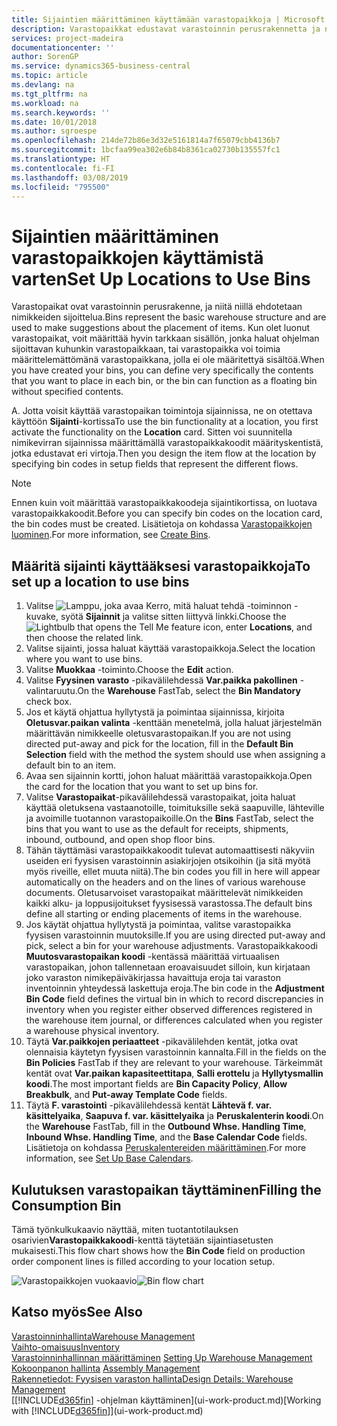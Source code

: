 ```yaml
---
title: Sijaintien määrittäminen käyttämään varastopaikkoja | Microsoft Docs
description: Varastopaikkat edustavat varastoinnin perusrakennetta ja niitä käytetään ehdotusten tekemiseksi nimikkeiden sijoittelusta. Kun olet luonut varastopaikat, voit määrittää hyvin tarkkaan sisällön, jonka haluat ohjelman sijoittavan kuhunkin varastopaikkaan, tai varastopaikka voi toimia määrittelemättömänä varastopaikkana, jolla ei ole määritettyä sisältöä.
services: project-madeira
documentationcenter: ''
author: SorenGP
ms.service: dynamics365-business-central
ms.topic: article
ms.devlang: na
ms.tgt_pltfrm: na
ms.workload: na
ms.search.keywords: ''
ms.date: 10/01/2018
ms.author: sgroespe
ms.openlocfilehash: 214de72b86e3d32e5161814a7f65079cbb4136b7
ms.sourcegitcommit: 1bcfaa99ea302e6b84b8361ca02730b135557fc1
ms.translationtype: HT
ms.contentlocale: fi-FI
ms.lasthandoff: 03/08/2019
ms.locfileid: "795500"
---
```

# <a name="set-up-locations-to-use-bins"></a><span data-ttu-id="08deb-104">Sijaintien määrittäminen varastopaikkojen käyttämistä varten</span><span class="sxs-lookup"><span data-stu-id="08deb-104">Set Up Locations to Use Bins</span></span>
<span data-ttu-id="08deb-105">Varastopaikat ovat varastoinnin perusrakenne, ja niitä niillä ehdotetaan nimikkeiden sijoittelua.</span><span class="sxs-lookup"><span data-stu-id="08deb-105">Bins represent the basic warehouse structure and are used to make suggestions about the placement of items.</span></span> <span data-ttu-id="08deb-106">Kun olet luonut varastopaikat, voit määrittää hyvin tarkkaan sisällön, jonka haluat ohjelman sijoittavan kuhunkin varastopaikkaan, tai varastopaikka voi toimia määrittelemättömänä varastopaikkana, jolla ei ole määritettyä sisältöä.</span><span class="sxs-lookup"><span data-stu-id="08deb-106">When you have created your bins, you can define very specifically the contents that you want to place in each bin, or the bin can function as a floating bin without specified contents.</span></span>  

<span data-ttu-id="08deb-107">A. Jotta voisit käyttää varastopaikan toimintoja sijainnissa, ne on otettava käyttöön **Sijainti**-kortissa</span><span class="sxs-lookup"><span data-stu-id="08deb-107">To use the bin functionality at a location, you first activate the functionality on the **Location** card.</span></span> <span data-ttu-id="08deb-108">Sitten voi suunnitella nimikevirran sijainnissa määrittämällä varastopaikkakoodit määrityskentistä, jotka edustavat eri virtoja.</span><span class="sxs-lookup"><span data-stu-id="08deb-108">Then you design the item flow at the location by specifying bin codes in setup fields that represent the different flows.</span></span>  

> [!NOTE]  
>  <span data-ttu-id="08deb-109">Ennen kuin voit määrittää varastopaikkakoodeja sijaintikortissa, on luotava varastopaikkakoodit.</span><span class="sxs-lookup"><span data-stu-id="08deb-109">Before you can specify bin codes on the location card, the bin codes must be created.</span></span> <span data-ttu-id="08deb-110">Lisätietoja on kohdassa [Varastopaikkojen luominen](warehouse-how-to-create-individual-bins.md).</span><span class="sxs-lookup"><span data-stu-id="08deb-110">For more information, see [Create Bins](warehouse-how-to-create-individual-bins.md).</span></span>  

## <a name="to-set-up-a-location-to-use-bins"></a><span data-ttu-id="08deb-111">Määritä sijainti käyttääksesi varastopaikkoja</span><span class="sxs-lookup"><span data-stu-id="08deb-111">To set up a location to use bins</span></span>  
1.  <span data-ttu-id="08deb-112">Valitse ![Lamppu, joka avaa Kerro, mitä haluat tehdä -toiminnon](media/ui-search/search_small.png "Kerro, mitä haluat tehdä") -kuvake, syötä **Sijainnit** ja valitse sitten liittyvä linkki.</span><span class="sxs-lookup"><span data-stu-id="08deb-112">Choose the ![Lightbulb that opens the Tell Me feature](media/ui-search/search_small.png "Tell me what you want to do") icon, enter **Locations**, and then choose the related link.</span></span>  
2.  <span data-ttu-id="08deb-113">Valitse sijainti, jossa haluat käyttää varastopaikkoja.</span><span class="sxs-lookup"><span data-stu-id="08deb-113">Select the location where you want to use bins.</span></span>  
3.  <span data-ttu-id="08deb-114">Valitse **Muokkaa** -toiminto.</span><span class="sxs-lookup"><span data-stu-id="08deb-114">Choose the **Edit** action.</span></span>  
4.  <span data-ttu-id="08deb-115">Valitse **Fyysinen varasto** -pikavälilehdessä **Var.paikka pakollinen** -valintaruutu.</span><span class="sxs-lookup"><span data-stu-id="08deb-115">On the **Warehouse** FastTab, select the **Bin Mandatory** check box.</span></span>  
5.  <span data-ttu-id="08deb-116">Jos et käytä ohjattua hyllytystä ja poimintaa sijainnissa, kirjoita **Oletusvar.paikan valinta** -kenttään menetelmä, jolla haluat järjestelmän määrittävän nimikkeelle oletusvarastopaikan.</span><span class="sxs-lookup"><span data-stu-id="08deb-116">If you are not using directed put-away and pick for the location, fill in the **Default Bin Selection** field with the method the system should use when assigning a default bin to an item.</span></span>  
6.  <span data-ttu-id="08deb-117">Avaa sen sijainnin kortti, johon haluat määrittää varastopaikkoja.</span><span class="sxs-lookup"><span data-stu-id="08deb-117">Open the card for the location that you want to set up bins for.</span></span>
7.  <span data-ttu-id="08deb-118">Valitse **Varastopaikat**-pikavälilehdessä varastopaikat, joita haluat käyttää oletuksena vastaanotoille, toimituksille sekä saapuville, lähteville ja avoimille tuotannon varastopaikoille.</span><span class="sxs-lookup"><span data-stu-id="08deb-118">On the **Bins** FastTab, select the bins that you want to use as the default for receipts, shipments, inbound, outbound, and open shop floor bins.</span></span>  
8.  <span data-ttu-id="08deb-119">Tähän täyttämäsi varastopaikkakoodit tulevat automaattisesti näkyviin useiden eri fyysisen varastoinnin asiakirjojen otsikoihin (ja sitä myötä myös riveille, ellet muuta niitä).</span><span class="sxs-lookup"><span data-stu-id="08deb-119">The bin codes you fill in here will appear automatically on the headers and on the lines of various warehouse documents.</span></span> <span data-ttu-id="08deb-120">Oletusarvoiset varastopaikat määrittelevät nimikkeiden kaikki alku- ja loppusijoitukset fyysisessä varastossa.</span><span class="sxs-lookup"><span data-stu-id="08deb-120">The default bins define all starting or ending placements of items in the warehouse.</span></span>  
9.  <span data-ttu-id="08deb-121">Jos käytät ohjattua hyllytystä ja poimintaa, valitse varastopaikka fyysisen varastoinnin muutoksille.</span><span class="sxs-lookup"><span data-stu-id="08deb-121">If you are using directed put-away and pick, select a bin for your warehouse adjustments.</span></span> <span data-ttu-id="08deb-122">Varastopaikkakoodi **Muutosvarastopaikan koodi** -kentässä määrittää virtuaalisen varastopaikan, johon tallennetaan eroavaisuudet silloin, kun kirjataan joko varaston nimikepäiväkirjassa havaittuja eroja tai varaston inventoinnin yhteydessä laskettuja eroja.</span><span class="sxs-lookup"><span data-stu-id="08deb-122">The bin code in the **Adjustment Bin Code** field defines the virtual bin in which to record discrepancies in inventory when you register either observed differences registered in the warehouse item journal, or differences calculated when you register a warehouse physical inventory.</span></span>  
10. <span data-ttu-id="08deb-123">Täytä **Var.paikkojen periaatteet** -pikavälilehden kentät, jotka ovat olennaisia käytetyn fyysisen varastoinnin kannalta.</span><span class="sxs-lookup"><span data-stu-id="08deb-123">Fill in the fields on the **Bin Policies** FastTab if they are relevant to your warehouse.</span></span> <span data-ttu-id="08deb-124">Tärkeimmät kentät ovat **Var.paikan kapasiteettitapa**, **Salli erottelu** ja **Hyllytysmallin koodi**.</span><span class="sxs-lookup"><span data-stu-id="08deb-124">The most important fields are **Bin Capacity Policy**, **Allow Breakbulk**, and **Put-away Template Code** fields.</span></span>  
11. <span data-ttu-id="08deb-125">Täytä **F. varastointi** -pikavälilehdessä kentät **Lähtevä f. var. käsittelyaika**, **Saapuva f. var. käsittelyaika** ja  **Peruskalenterin koodi**.</span><span class="sxs-lookup"><span data-stu-id="08deb-125">On the **Warehouse** FastTab, fill in the **Outbound Whse. Handling Time**, **Inbound Whse. Handling Time**, and the **Base Calendar Code** fields.</span></span> <span data-ttu-id="08deb-126">Lisätietoja on kohdassa [Peruskalentereiden määrittäminen](across-how-to-assign-base-calendars.md).</span><span class="sxs-lookup"><span data-stu-id="08deb-126">For more information, see [Set Up Base Calendars](across-how-to-assign-base-calendars.md).</span></span>

## <a name="filling-the-consumption-bin"></a><span data-ttu-id="08deb-127">Kulutuksen varastopaikan täyttäminen</span><span class="sxs-lookup"><span data-stu-id="08deb-127">Filling the Consumption Bin</span></span>
<span data-ttu-id="08deb-128">Tämä työnkulkukaavio näyttää, miten tuotantotilauksen osarivien**Varastopaikkakoodi**-kenttä täytetään sijaintiasetusten mukaisesti.</span><span class="sxs-lookup"><span data-stu-id="08deb-128">This flow chart shows how the **Bin Code** field on production order component lines is filled according to your location setup.</span></span>

<span data-ttu-id="08deb-129">![Varastopaikkojen vuokaavio](media/binflow.png "BinFlow")</span><span class="sxs-lookup"><span data-stu-id="08deb-129">![Bin flow chart](media/binflow.png "BinFlow")</span></span>  

## <a name="see-also"></a><span data-ttu-id="08deb-130">Katso myös</span><span class="sxs-lookup"><span data-stu-id="08deb-130">See Also</span></span>
[<span data-ttu-id="08deb-131">Varastoinninhallinta</span><span class="sxs-lookup"><span data-stu-id="08deb-131">Warehouse Management</span></span>](warehouse-manage-warehouse.md)  
[<span data-ttu-id="08deb-132">Vaihto-omaisuus</span><span class="sxs-lookup"><span data-stu-id="08deb-132">Inventory</span></span>](inventory-manage-inventory.md)  
<span data-ttu-id="08deb-133">[Varastoinninhallinnan määrittäminen](warehouse-setup-warehouse.md)   </span><span class="sxs-lookup"><span data-stu-id="08deb-133">[Setting Up Warehouse Management](warehouse-setup-warehouse.md)   </span></span>  
<span data-ttu-id="08deb-134">[Kokoonpanon hallinta](assembly-assemble-items.md)  </span><span class="sxs-lookup"><span data-stu-id="08deb-134">[Assembly Management](assembly-assemble-items.md)  </span></span>  
[<span data-ttu-id="08deb-135">Rakennetiedot: Fyysisen varaston hallinta</span><span class="sxs-lookup"><span data-stu-id="08deb-135">Design Details: Warehouse Management</span></span>](design-details-warehouse-management.md)  
<span data-ttu-id="08deb-136">[[!INCLUDE[d365fin](includes/d365fin_md.md)] -ohjelman käyttäminen](ui-work-product.md)</span><span class="sxs-lookup"><span data-stu-id="08deb-136">[Working with [!INCLUDE[d365fin](includes/d365fin_md.md)]](ui-work-product.md)</span></span>
